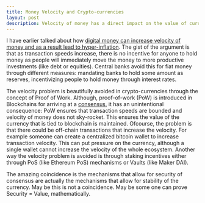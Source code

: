 ```yaml
---
title: Money Velocity and Crypto-currencies
layout: post
description: Velocity of money has a direct impact on the value of currencies, especially of crypto-currencies.
---
```

I have earlier talked about how [digital money can increase velocity of money and as a result lead to hyper-inflation](/2020/05/05/Digitization-Value-of-Money.html). The gist of the argument is that as transaction speeds increase, there is no incentive for anyone to hold money as people will immediately move the money to more productive investments (like debt or equities). Central banks avoid this for fiat money through different measures: mandating banks to hold some amount as reserves, incentivizing people to hold money through interest rates.

The velocity problem is beautifully avoided in crypto-currencies through the concept of Proof of Work. Although, proof-of-work (PoW) is introduced in Blockchains for arriving at a [consensus](https://www.investopedia.com/terms/p/proof-work.asp), it has an unintentional consequence: PoW ensures that transaction speeds are bounded and velocity of money does not sky-rocket. This ensures the value of the currency that is tied to blockchain is maintained. Ofcourse, the problem is that there could be off-chain transactions that increase the velocity. For example someone can create a centralized bitcoin wallet to increase transaction velocity. This can put pressure on the currency, although a single wallet cannot increase the velocity of the whole ecosystem.
Another way the velocity problem is avoided is through staking incentives either through PoS (like Ethereum PoS) mechanisms or Vaults (like Maker DAI).

The amazing coincidence is the mechanisms that allow for security of consensus are actually the mechanisms that allow for stability of the currency. May be this is not a coincidence. May be some one can prove Security = Value, mathematically.
